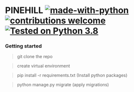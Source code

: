 # PINEHILL [![made-with-python](https://img.shields.io/badge/Made%20with-Python-1f425f.svg)](https://www.python.org/) [![contributions welcome](https://img.shields.io/static/v1.svg?label=Contributions&message=Welcome&color=0059b3&style=flat-square)](https://github.com/timothymadegwa/Pinehill/master/README.md)&nbsp; [![Tested on Python 3.8](https://img.shields.io/badge/Tested%20-Python%203.8-blue.svg?logo=python&style=flat-square)]( https://www.python.org/downloads) &nbsp;
### Getting started 
> git clone the repo

> create virtual environment  

> pip install -r requirements.txt (Install python packages)  

> python manage.py migrate  (apply migrations)


